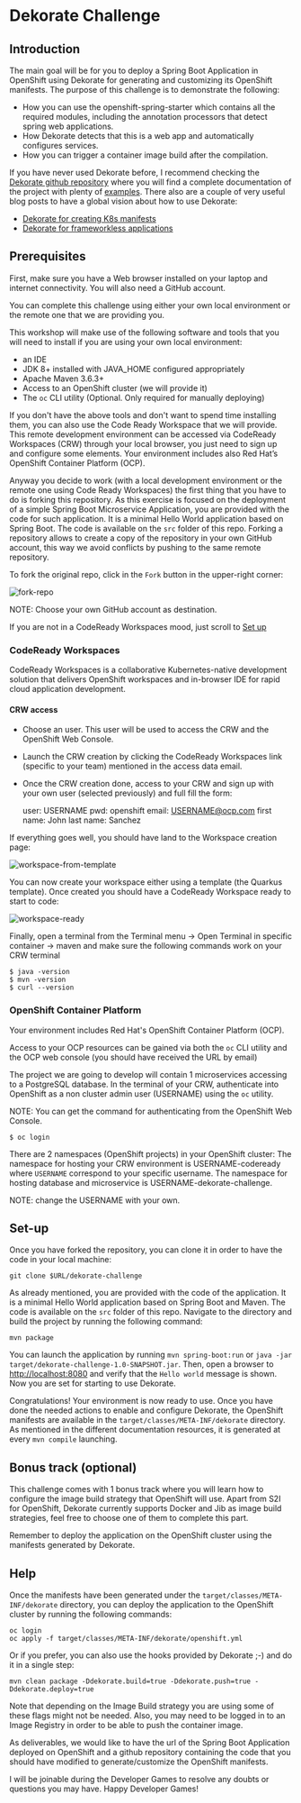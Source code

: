 # Dekorate Challenge

## Introduction

The main goal will be for you to deploy a Spring Boot Application in OpenShift using Dekorate for generating and customizing its OpenShift manifests.
The purpose of this challenge is to demonstrate the following:

- How you can use the openshift-spring-starter which contains all the required modules, including the annotation processors that detect spring web applications.
- How Dekorate detects that this is a web app and automatically configures services.
- How you can trigger a container image build after the compilation.

If you have never used Dekorate before, I recommend checking the [Dekorate github repository](https://github.com/dekorateio/dekorate#readme) where you will find a complete documentation of the project with plenty of [examples](https://github.com/dekorateio/dekorate/tree/master/examples). 
There also are a couple of very useful blog posts to have a global vision about how to use Dekorate:
- [Dekorate for creating K8s manifests](https://developers.redhat.com/blog/2019/08/15/how-to-use-dekorate-to-create-kubernetes-manifests)
- [Dekorate for frameworkless applications](https://developers.redhat.com/blog/2021/03/17/using-dekorate-to-generate-kubernetes-manifests-for-java-applications)

## Prerequisites

First, make sure you have a Web browser installed on your laptop and internet connectivity. You will also need a GitHub account.

You can complete this challenge using either your own local environment or the remote one that we are providing you.

This workshop will make use of the following software and tools that you will need to install if you are using your own local environment:
- an IDE
- JDK 8+ installed with JAVA_HOME configured appropriately
- Apache Maven 3.6.3+
- Access to an OpenShift cluster (we will provide it)
- The `oc` CLI utility (Optional. Only required for manually deploying)

If you don't have the above tools and don't want to spend time installing them, you can also use the Code Ready Workspace that we will provide.
This remote development environment can be accessed via CodeReady Workspaces (CRW) through your local browser, you just need to sign up and configure some elements. Your environment includes also Red Hat’s OpenShift Container Platform (OCP).

Anyway you decide to work (with a local development environment or the remote one using Code Ready Workspaces) the first thing that you have to do is forking this repository. As this exercise is focused on the deployment of a simple Spring Boot Microservice Application, you are provided with the code for such application. It is a minimal Hello World application based on Spring Boot. The code is available on the `src` folder of this repo.
Forking a repository allows to create a copy of the repository in your own GitHub account, this way we avoid conflicts by pushing to the same remote repository. 

To fork the original repo, click in the `Fork` button in the upper-right corner:

![fork-repo](fork-repo.png)

NOTE: Choose your own GitHub account as destination.

If you are not in a CodeReady Workspaces mood, just scroll to [Set up](#set-up)

### CodeReady Workspaces

CodeReady Workspaces is a collaborative Kubernetes-native development solution that delivers OpenShift workspaces and in-browser IDE for rapid cloud application development.


#### CRW access

- Choose an user. This user will be used to access the CRW and the OpenShift Web Console.
- Launch the CRW creation by clicking the CodeReady Workspaces link (specific to your team) mentioned in the access data email.
- Once the CRW creation done, access to your CRW and sign up with your own user (selected previously) and full fill the form:

  user: USERNAME
  pwd: openshift
  email: USERNAME@ocp.com
  first name: John
  last name: Sanchez

If everything goes well, you should have land to the Workspace creation page:

![workspace-from-template](CRW-workspace-from-template.png)

You can now create your workspace either using a template (the Quarkus template).
Once created you should have a CodeReady Workspace ready to start to code:

![workspace-ready](CRW-workspace-ready.png)

Finally, open a terminal from the Terminal menu -> Open Terminal in specific container -> maven and make sure the following commands work on your CRW terminal

```
$ java -version
$ mvn -version
$ curl --version
```

### OpenShift Container Platform

Your environment includes Red Hat's OpenShift Container Platform (OCP).

Access to your OCP resources can be gained via both the `oc` CLI utility and the OCP web console (you should have received the URL by email)

The project we are going to develop will contain 1 microservices accessing to a PostgreSQL database.
In the terminal of your CRW, authenticate into OpenShift as a non cluster admin user (USERNAME) using the `oc` utility.

NOTE: You can get the command for authenticating from the OpenShift Web Console.

```
$ oc login
```

There are 2 namespaces (OpenShift projects) in your OpenShift cluster:
The namespace for hosting your CRW environment is USERNAME-codeready where `USERNAME` correspond to your specific username.
The namespace for hosting database and microservice is USERNAME-dekorate-challenge.

NOTE: change the USERNAME with your own.

## Set-up

Once you have forked the repository, you can clone it in order to have the code in your local machine:

```shell
git clone $URL/dekorate-challenge
```

As already mentioned, you are provided with the code of the application. It is a minimal Hello World application based on Spring Boot and Maven. The code is available on the `src` folder of this repo.
Navigate to the directory and build the project by running the following command:
```
mvn package
```
You can launch the application by running `mvn spring-boot:run` or `java -jar target/dekorate-challenge-1.0-SNAPSHOT.jar`.
Then, open a browser to [http://localhost:8080](http://localhost:8080) and verify that the `Hello world` message is shown. Now you are set for starting to use Dekorate.


Congratulations! Your environment is now ready to use. Once you have done the needed actions to enable and configure Dekorate, the OpenShift manifests are available in the `target/classes/META-INF/dekorate` directory. As mentioned in the different documentation resources, it is generated at every `mvn compile` launching.



## Bonus track (optional)
This challenge comes with 1 bonus track where you will learn how to configure the image build strategy that OpenShift will use. Apart from S2I for OpenShift, Dekorate currently supports Docker and Jib as image build strategies, feel free to choose one of them to complete this part.

Remember to deploy the application on the OpenShift cluster using the manifests generated by Dekorate. 


## Help
Once the manifests have been generated under the `target/classes/META-INF/dekorate` directory, you can deploy the application to the OpenShift cluster by running the following commands:
```shell
oc login
oc apply -f target/classes/META-INF/dekorate/openshift.yml
```
Or if you prefer, you can also use the hooks provided by Dekorate ;-) and do it in a single step:

```shell
mvn clean package -Ddekorate.build=true -Ddekorate.push=true -Ddekorate.deploy=true
```
Note that depending on the Image Build strategy you are using some of these flags might not be needed. Also, you may need to be logged in to an Image Registry in order to be able to push the container image.

As deliverables, we would like to have the url of the Spring Boot Application deployed on OpenShift and a github repository containing the code that you should have modified to generate/customize the OpenShift manifests.

I will be joinable during the Developer Games to resolve any doubts or questions you may have.
Happy Developer Games!
